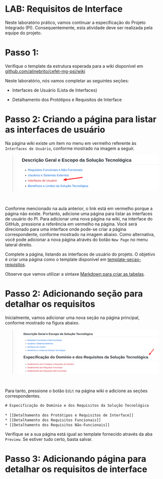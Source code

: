# LAB: Requisitos de Interface

Neste laboratório prático, vamos continuar a  especificação do Projeto Integrado (PI). Consequentemente, esta atividade deve ser realizada pela equipe do projeto.

# Passo 1:

Verifique o template da estrutura esperada para  a wiki disponível em [github.com/alinebrito/cefet-mg-psi/wiki](https://github.com/alinebrito/cefet-mg-psi/wiki)

Neste laboratório, nós vamos completar as seguintes seções:

* Interfaces de Usuário (Lista de Interfaces)

* Detalhamento dos Protótipos e Requisitos de Interface

# Passo 2: Criando a página para listar as interfaces de usuário

Na página wiki existe um item no menu em vermelho referente às `Interfaces de Usuário`, conforme mostrado na imagem a seguir. 

><img src="imagens/sec_requisitos_interface.png"  width="1200"/>
</br>

Conforme mencionado na aula anterior, o link está em vermelho porque a página não existe. Portanto, adicione uma página para listar as interfaces de usuário do PI. Para adicionar uma nova página na wiki, na interface do GitHub, pressione a referência em vermelho na página. Você será direcionado para uma interface onde pode-se criar a página correspondente, conforme mostrado na imagem abaixo. Como alternativa, você pode adicionar a nova página através do botão `New Page` no menu lateral direito. 

Complete a página, listando as interfaces de usuário do projeto. O objetivo é criar uma página como o template disponível em [template-secao-requisitos](https://github.com/alinebrito/cefet-mg-psi/wiki/Interfaces-de-Usu%C3%A1rio). 

Observe que vamos utilizar a sintaxe [Markdown para criar as tabelas](https://docs.github.com/pt/get-started/writing-on-github/working-with-advanced-formatting/organizing-information-with-tables).

# Passo 2: Adicionando seção para detalhar os requisitos

Inicialmente, vamos adicionar uma nova seção na página principal, conforme mostrado na figura abaixo.

><img src="imagens/sec_especificacao_dominio.png"  width="1200"/>
</br>

Para tanto, pressione o botão `Edit` na página wiki e adicione as seções correspondentes. 

```
# Especificação do Domínio e dos Requisitos da Solução Tecnológica

* [[Detalhamento dos Protótipos e Requisitos de Interface]]
* [[Detalhamento dos Requisitos Funcionais]]
* [[Detalhamento dos Requisitos Não-Funcionais]]
```

Verifique se a sua página está igual ao template fornecido através da aba `Preview`. Se estiver tudo certo, basta salvar.

# Passo 3: Adicionando página para detalhar os requisitos de interface


